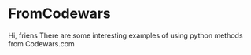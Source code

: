 # FromCodewars
Hi, friens
There are some interesting examples of using  python methods from Codewars.com
